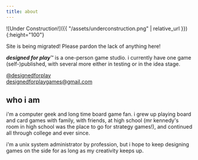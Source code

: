 ```yaml
---
title: about
---
```


![Under Construction!]({{ "/assets/underconstruction.png" | relative_url }}){:height="100"}

Site is being migrated!  Please pardon the lack of anything here!

_**designed for play**_&trade; is a one-person game studio.  i currently have one game (self-)published, with several more either in testing or in the idea stage.

[@designedforplay](https://twitter.com/designedforplay)  
[designedforplaygames@gmail.com](mailto:designedforplaygames@gmail.com)

## who i am

i'm a computer geek and long time board game fan.  i grew up playing board and card games with family, with friends, at high school (mr kennedy's room in high school was the place to go for strategy games!), and continued all through college and ever since.

i'm a unix system administrator by profession, but i hope to keep designing games on the side for as long as my creativity keeps up.
